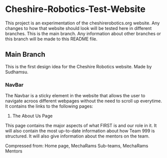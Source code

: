 # Cheshire-Robotics-Test-Website
This project is an experimentation of the cheshirerobotics.org website. Any changes to how that website should look will be tested here in different branches. This is the main branch. Any information about other branches or this branch will be made to this README file. 

## Main Branch
This is the first design idea for the Cheshire Robotics website. Made by Sudhamsu. 

### NavBar
The Navbar is a sticky element in the website that allows the user to navigate acroos different webpages without the need to scroll up everytime. It contains the links to the following pages:

1) The About Us Page

This page contains the major aspects of what FIRST is and our role in it. It will also contain the most up-to-date information about how Team 999 is structured. It will also give information about the mentors on the team. 

Compressed from: Home page, MechaRams Sub-teams, MechaRams Mentors

